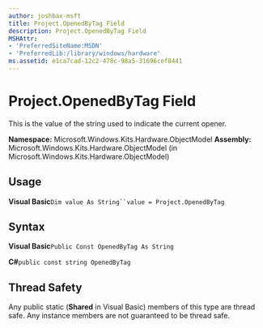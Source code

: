 ```yaml
---
author: joshbax-msft
title: Project.OpenedByTag Field
description: Project.OpenedByTag Field
MSHAttr:
- 'PreferredSiteName:MSDN'
- 'PreferredLib:/library/windows/hardware'
ms.assetid: e1ca7cad-12c2-478c-98a5-31696cef8441
---
```


# Project.OpenedByTag Field


This is the value of the string used to indicate the current opener.

**Namespace:** Microsoft.Windows.Kits.Hardware.ObjectModel **Assembly:** Microsoft.Windows.Kits.Hardware.ObjectModel (in Microsoft.Windows.Kits.Hardware.ObjectModel)

## Usage


**Visual Basic**`Dim value As String``value = Project.OpenedByTag`

## Syntax


**Visual Basic**`Public Const OpenedByTag As String`

**C#**`public const string OpenedByTag`

## Thread Safety


Any public static (**Shared** in Visual Basic) members of this type are thread safe. Any instance members are not guaranteed to be thread safe.

 

 






